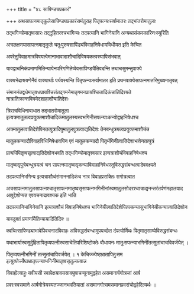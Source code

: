 +++
title = "४८ सापिण्ड्यप्रकारं"

+++
अथसापत्नमातृकुलेसापिण्ड्यप्रकारंसमंतुराह पितृपत्न्यःसर्वामातरः तद्भांतरोमातुलाः

तद्भगिन्योमातृष्वसारः तद्‌दुहितरश्चभागिन्यः तदपत्यानि भागिनेयानि अन्यथासंकरकारिणःस्युरिति

अत्रलक्षणयासापत्नमातृकुले चतुःपुरुषसापिंड्यंविवाहनिषेधायविधीयत इति केचित

अपरेतुविवाहमात्रविषयत्वेमानाभावादाशौचादिविषयकत्वस्यापिसंभवात्

यावद्वाचनिकंप्रमाणमितिन्यायेनपरिगणितेष्वेवसापिण्ड्यैतिवदन्ति तथाचसुमन्तुवाक्ये

वाक्यभेदाश्रयणेनैवं वाक्यार्थाः पर्यवस्यन्ति पितृपत्न्यःसर्वामातर इति प्रथमवाक्येसापत्नमातरिमुख्यमातृवत्

संमाननंतद्वधेमातृवधप्रायश्चित्तंतद्गमनेमातृगमनप्रायश्चित्तादिकंचातिदिश्यते नात्रातिक्रान्तविषयेदशाहाशौचातिदेशः

त्रिरात्रविधिनाबाधात तद्भातरोमातुला इत्यत्रमातुलत्वप्रयुक्तमाशौचादिकंमातुलस्यस्वभगिनीसपत्न्याःकन्योद्वाहनिषेधश्च

अत्रमातुलत्वातिदेशेपिनतत्पुत्रादिषुमातुलपुत्रत्वाद्यतिदेशः तेनबन्धुत्रयत्वप्रयुक्तमाशौचंन्न

मातुलकन्यादौविवाहविधिनिषेधावपिन एवं मातुलकन्यादौ पितृर्भगिनीत्वातिदेशाभावेनतत्पुत्रं

प्रत्यपिपितृष्वसृत्वाद्यतिदेशोनभवति तद्भगिन्योमातृश्वसार इत्यत्राशौचंविवाहनिषेधश्च

मातृष्वसृपुत्रेबन्धुत्रयत्वं चन सापत्नमातृष्वसृकन्याविवाहानिषेधस्तुविरुद्धसंबन्धत्वादेववक्ष्यते

तदपत्यानिभगिन्य इत्यत्राशौचंसंमाननादिकंच नात्र विवाहप्रसक्तिः सगोत्रत्वात

अत्रसापत्नमातुलसापत्नश्चातृसापत्नमातृष्वसृसापत्नभगिनीनांस्वमातुलसोदरश्चात्राद्यनन्तरंतर्पणंमहालयाद आवुद्देशोप्यत एववचनादावश्यक इति भाति

तदपत्यानिभागिनेयानि इत्यत्राशौचं विवाहनिषेधश्च भागिनेयीत्वातिदेशेपितत्कन्यासुभागिनेयीकन्यात्वातिदेशोन

यावदुक्तं प्रमाणर्मितिन्यायादितिदिक्‍ ॥

क्वचित्सापिण्ड्याभावेपिवचनादविवाहः अविरुद्धसंबन्धामुपयच्छेत दंपत्योर्मिथः पितृमातृसाम्येविरुद्धसंबन्धः

यथाभार्यास्वसुर्दुहितापितृव्यपत्नीस्वसाचेतिपरिशिष्टोक्तेः बौधायनः मातुःसपत्न्याभगिनींतत्सुतांचाचविवर्जयेत् ।

पितृव्यपत्नीभगिनीं तत्सुतांचाविवर्जयेत् । १ केचिज्ज्येष्ठभ्रातापितुःसम इत्युक्तेर्ज्येष्ठभ्रातृपत्न्याभगिनीमातृष्वसृतुल्यत्वान्न

विवाह्येत्याहुः यवीयसी स्वापेक्षयावयसावपुषाचन्यूनामुद्वहेत असमानार्षगोत्रजां आर्ष

प्रवरःस्वसमाने आर्षगोत्रेयस्यतज्जानभवतियातां असमानगोत्रामसमानप्रवरांचोद्वहेदित्यर्थः ।

